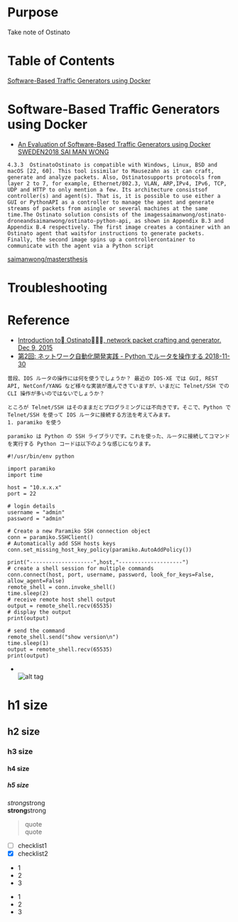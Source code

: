 # Purpose
Take note of Ostinato  

# Table of Contents  
[Software-Based Traffic Generators using Docker]()  

# Software-Based Traffic Generators using Docker  
* [An Evaluation of Software-Based Traffic Generators using Docker SWEDEN2018 SAI MAN WONG](http://www.nada.kth.se/~ann/exjobb/sai-man_wong.pdf)  
```  
4.3.3  OstinatoOstinato is compatible with Windows, Linux, BSD and macOS [22, 60]. This tool issimilar to Mausezahn as it can craft, generate and analyze packets. Also, Ostinatosupports protocols from layer 2 to 7, for example, Ethernet/802.3, VLAN, ARP,IPv4, IPv6, TCP, UDP and HTTP to only mention a few. Its architecture consistsof controller(s) and agent(s). That is, it is possible to use either a GUI or PythonAPI as a controller to manage the agent and generate streams of packets from asingle or several machines at the same time.The Ostinato solution consists of the imagessaimanwong/ostinato-droneandsaimanwong/ostinato-python-api, as shown in Appendix B.3 and Appendix B.4 respectively. The first image creates a container with an Ostinato agent that waitsfor instructions to generate packets. Finally, the second image spins up a controllercontainer to communicate with the agent via a Python script
```  
[saimanwong/mastersthesis](https://github.com/saimanwong/mastersthesis)  


# Troubleshooting


# Reference


* [Introduction to Ostinato, network packet crafting and generator. Dec 9, 2015](https://www.slideshare.net/kentaroebisawa/introduction-to-ostinato-network-packet-crafting-and-generator)  
* [第2回: ネットワーク自動化開発実践 - Python でルータを操作する  2018-11-30](https://qiita.com/radiantmarch/items/936b43f32210e4689179)  
```  
普段、IOS ルータの操作には何を使うでしょうか？ 最近の IOS-XE では GUI, REST API, NetConf/YANG など様々な実装が進んできていますが、いまだに Telnet/SSH での CLI 操作が多いのではないでしょうか？

ところが Telnet/SSH はそのままだとプログラミングには不向きです。そこで、Python で Telnet/SSH を使って IOS ルータに接続する方法を考えてみます。
1. paramiko を使う

paramiko は Python の SSH ライブラリです。これを使った、ルータに接続してコマンドを実行する Python コードは以下のような感じになります。
```  
```  
#!/usr/bin/env python

import paramiko
import time

host = "10.x.x.x"
port = 22

# login details
username = "admin"
password = "admin"

# Create a new Paramiko SSH connection object
conn = paramiko.SSHClient()
# Automatically add SSH hosts keys
conn.set_missing_host_key_policy(paramiko.AutoAddPolicy())

print("--------------------",host,"--------------------")
# create a shell session for multiple commands
conn.connect(host, port, username, password, look_for_keys=False, allow_agent=False)
remote_shell = conn.invoke_shell()
time.sleep(2)
# receive remote host shell output
output = remote_shell.recv(65535)
# display the output
print(output)

# send the command
remote_shell.send("show version\n")
time.sleep(1)
output = remote_shell.recv(65535)
print(output)
```  
 


* []()  
![alt tag]()

# h1 size

## h2 size

### h3 size

#### h4 size

##### h5 size

*strong*strong  
**strong**strong  

> quote  
> quote

- [ ] checklist1
- [x] checklist2

* 1
* 2
* 3

- 1
- 2
- 3
